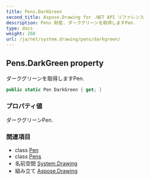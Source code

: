 ```yaml
---
title: Pens.DarkGreen
second_title: Aspose.Drawing for .NET API リファレンス
description: Pens 財産. ダークグリーンを取得しますPen.
type: docs
weight: 260
url: /ja/net/system.drawing/pens/darkgreen/
---
```

## Pens.DarkGreen property

ダークグリーンを取得しますPen.

```csharp
public static Pen DarkGreen { get; }
```

### プロパティ値

ダークグリーンPen.

### 関連項目

* class [Pen](../../pen/)
* class [Pens](../)
* 名前空間 [System.Drawing](../../pens/)
* 組み立て [Aspose.Drawing](../../../)


